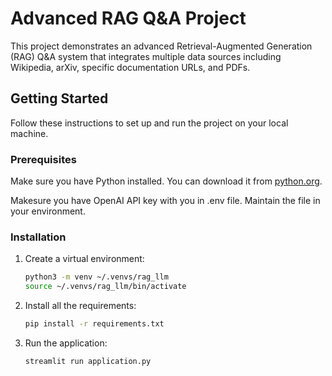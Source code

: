 
# Advanced RAG Q&A Project

This project demonstrates an advanced Retrieval-Augmented Generation (RAG) Q&A system that integrates multiple data sources including Wikipedia, arXiv, specific documentation URLs, and PDFs.

## Getting Started

Follow these instructions to set up and run the project on your local machine.

### Prerequisites

Make sure you have Python installed. You can download it from [python.org](https://www.python.org/).

Makesure you have OpenAI API key with you in .env file. Maintain the file in your environment.

### Installation

1. Create a virtual environment:

   ```bash
   python3 -m venv ~/.venvs/rag_llm
   source ~/.venvs/rag_llm/bin/activate

2. Install all the requirements:

   ```bash
   pip install -r requirements.txt

3. Run the application:

   ```bash
   streamlit run application.py

